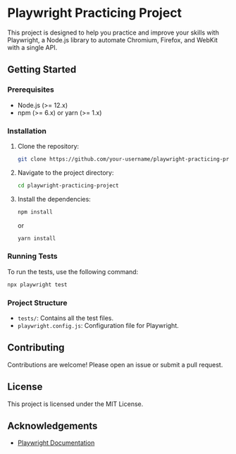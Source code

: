 # Playwright Practicing Project

This project is designed to help you practice and improve your skills with Playwright, a Node.js library to automate Chromium, Firefox, and WebKit with a single API.

## Getting Started

### Prerequisites

- Node.js (>= 12.x)
- npm (>= 6.x) or yarn (>= 1.x)

### Installation

1. Clone the repository:
    ```sh
    git clone https://github.com/your-username/playwright-practicing-project.git
    ```
2. Navigate to the project directory:
    ```sh
    cd playwright-practicing-project
    ```
3. Install the dependencies:
    ```sh
    npm install
    ```
    or
    ```sh
    yarn install
    ```

### Running Tests

To run the tests, use the following command:
```sh
npx playwright test
```

### Project Structure

- `tests/`: Contains all the test files.
- `playwright.config.js`: Configuration file for Playwright.

## Contributing

Contributions are welcome! Please open an issue or submit a pull request.

## License

This project is licensed under the MIT License.

## Acknowledgements

- [Playwright Documentation](https://playwright.dev/docs/intro)
